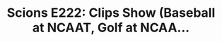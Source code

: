 ---
layout: post
title: "Scions E222: Clips Show (Baseball at NCAAT, Golf at NCAA..."
description: "A sitcom’s most heartwarming episode."
permalink: https://www.fromtherumbleseat.com/2024/6/4/24171000/scions-e222-clips-show-baseball-at-ncaat-golf-at-ncaat-year-in-review-ncaa-golf-baseball-regionals
---